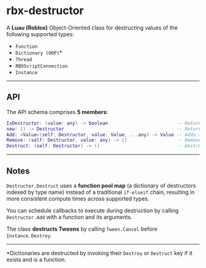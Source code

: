 # rbx-destructor

A **Lua*u* (Roblox)** Object-Oriented class for destructing values of the following supported types:  
- `Function`
- `Dictionary (OOP)`*
- `Thread`
- `RBXScriptConnection`
- `Instance`

---

## API

The API schema comprises **5 members**:

```lua
IsDestructor: (value: any) -> boolean                         -- Returns a <strong>boolean</strong> indicating whether <code>Value</code> is a <strong>Destructor</strong>.
new: () -> Destructor                                         -- Returns a new <strong>Destructor</strong> object.
Add: <Value>(self: Destructor, value: Value, ...any) -> Value -- Adds <code>Value</code> to the <strong>Destructor</strong>.
Remove: (self: Destructor, value: any) -> ()                  -- Removes <code>Value</code> from the <strong>Destructor</strong>.
Destruct: (self: Destructor) -> ()                            -- Destructs all <strong>Values</strong> in the <strong>Destructor</strong>.
```

---

## Notes

`Destructor.Destruct` uses a **function pool map** (a dictionary of destructors indexed by type name) instead of a traditional `if-elseif` chain, resulting in more consistent compute times across supported types.

You can schedule callbacks to execute during destruction by calling `Destructor.Add` with a function and its arguments.

The class **destructs Tweens** by calling `Tween.Cancel` before `Instance.Destroy`.

---

\*Dictionaries are destructed by invoking their `Destroy` or `Destruct` key if it exists and is a function.

